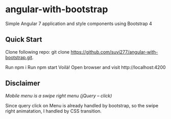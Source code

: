 # angular-with-bootstrap
 Simple Angular 7 application and style components using Bootstrap 4


## Quick Start ##

Clone following repo:
git clone https://github.com/suvi277/angular-with-bootstrap.git.

Run npm i
Run npm start
Voilà! Open browser and visit http://localhost:4200

## Disclaimer ##
*Mobile menu is a swipe right menu (jQuery – click)*

Since query click on Menu is already handled by bootstrap, so the swipe right animatation, I handled by CSS transition.





